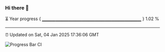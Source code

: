 ### Hi there 👋

⏳ Year progress { ▁▁▁▁▁▁▁▁▁▁▁▁▁▁▁▁▁▁▁▁▁▁▁▁▁▁▁▁▁▁ } 1.02 %

---

⏰ Updated on Sat, 04 Jan 2025 17:36:06 GMT

![Progress Bar CI](https://github.com/IshwaranRudhara/GIT-ACTION/workflows/Progress%20Bar%20CI/badge.svg)
